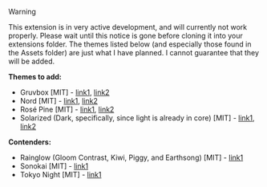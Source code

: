 > [!WARNING]
> This extension is in very active development, and will currently not work properly. Please wait until this notice is gone before cloning it into your extensions folder.
> The themes listed below (and especially those found in the Assets folder) are just what I have planned. I cannot guarantee that they will be added.

__Themes to add:__  
* Gruvbox [MIT] - [link1](https://github.com/morhetz/gruvbox-contrib/tree/master/xfce4-terminal), [link2](https://github.com/morhetz/gruvbox/blob/master/colors/gruvbox.vim)
* Nord [MIT] - [link1](https://www.nordtheme.com/docs/colors-and-palettes), [link2](https://github.com/nordtheme/nord)
* Rosé Pine [MIT] - [link1](https://rosepinetheme.com/palette/ingredients/), [link2](https://github.com/rose-pine/rose-pine-theme)
* Solarized (Dark, specifically, since light is already in core) [MIT] - [link1](https://ethanschoonover.com/solarized/), [link2](https://github.com/altercation/solarized)

__Contenders:__
* Rainglow (Gloom Contrast, Kiwi, Piggy, and Earthsong) [MIT] - [link1](https://github.com/rainglow/vscode)
* Sonokai [MIT] - [link1](https://github.com/sainnhe/sonokai)
* Tokyo Night [MIT] - [link1](https://github.com/tokyo-night/tokyo-night-vscode-theme)
